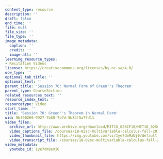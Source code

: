 ```yaml
---
content_type: resource
description: ''
draft: false
end_time: ''
file: null
file_size: ''
file_type: ''
image_metadata:
  caption: ''
  credit: ''
  image-alt: ''
learning_resource_types:
- Recitation Videos
license: https://creativecommons.org/licenses/by-nc-sa/4.0/
ocw_type: ''
optional_tab_title: ''
optional_text: ''
parent_title: 'Session 70: Normal Form of Green''s Theorem'
parent_type: CourseSection
related_resources_text: ''
resource_index_text: ''
resourcetype: Video
start_time: ''
title: 'Session 70: Green''s Theorem in Normal Form'
uid: 9bf90269-9927-7b80-7e7d-5b84f5a77d11
video_files:
  archive_url: http://www.archive.org/download/MIT18_02SCF10/MIT18_02SCF10Rec_48_300k.mp4
  video_captions_file: /courses/18-02sc-multivariable-calculus-fall-2010/69495e2654d2582b93d1cbcd8763f80a_1ye7dm9aUj0.vtt
  video_thumbnail_file: https://img.youtube.com/vi/1ye7dm9aUj0/default.jpg
  video_transcript_file: /courses/18-02sc-multivariable-calculus-fall-2010/f64fe477ded24f9d32db1e9af419c3ee_1ye7dm9aUj0.pdf
video_metadata:
  youtube_id: 1ye7dm9aUj0
---
```

